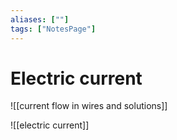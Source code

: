 ```yaml
---
aliases: [""]
tags: ["NotesPage"]
---
```


# Electric current

![[current flow in wires and solutions]]

![[electric current]]

